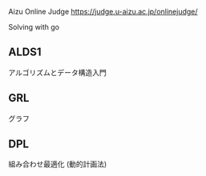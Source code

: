 Aizu Online Judge
https://judge.u-aizu.ac.jp/onlinejudge/

Solving with go

## ALDS1
アルゴリズムとデータ構造入門

## GRL
グラフ

## DPL
組み合わせ最適化 (動的計画法)